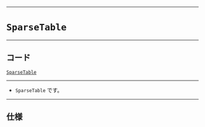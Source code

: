 _____

# `SparseTable`

_____

## コード

[`SparseTable`](https://github.com/titanium-22/Library_py/blob/main/DataStructures/SparseTable/SparseTable.py)

_____

- `SparseTable` です。

_____

## 仕様


